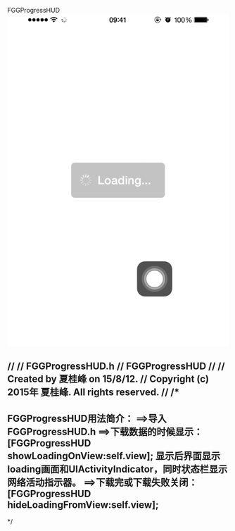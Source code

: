 FGGProgressHUD<br>
![演示](https://github.com/Insfgg99x/FGGProgressHUD/blob/master/demo.gif)

//
//  FGGProgressHUD.h
//  FGGProgressHUD
//
//  Created by 夏桂峰 on 15/8/12.
//  Copyright (c) 2015年 夏桂峰. All rights reserved.
//
/*
------------------------------------------------------------------------
FGGProgressHUD用法简介：
==>导入FGGProgressHUD.h
==>下载数据的时候显示：[FGGProgressHUD showLoadingOnView:self.view];
显示后界面显示loading画面和UIActivityIndicator，同时状态栏显示网络活动指示器。
==>下载完或下载失败关闭：[FGGProgressHUD hideLoadingFromView:self.view];
------------------------------------------------------------------------
*/
